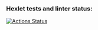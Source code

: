 ### Hexlet tests and linter status:
[![Actions Status](https://github.com/vitalika229/frontend-project-44/workflows/hexlet-check/badge.svg)](https://github.com/vitalika229/frontend-project-44/actions)
